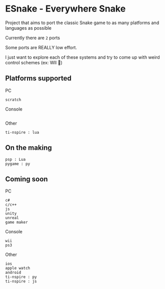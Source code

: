 # ESnake - Everywhere Snake
Project that aims to port the classic Snake game to as many platforms and languages as possible

Currently there are `2` ports

Some ports are REALLY low effort.

I just want to explore each of these systems and try to come up with weird control schemes (ex: WII 🤗)

## Platforms supported

PC
```
scratch
```

Console
```

```

Other
```
ti-nspire : lua
```

## On the making
```
psp : Lua
pygame : py
```

## Coming soon

PC
```
c#
c/c++
js
unity
unreal
game maker
```

Console
```
wii
ps3
```

Other
```
ios
apple watch
android
ti-nspire : py
ti-nspire : js
```
